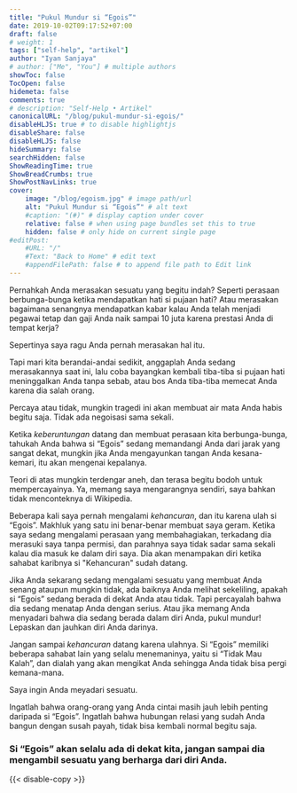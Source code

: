 ```yaml
---
title: "Pukul Mundur si “Egois”"
date: 2019-10-02T09:17:52+07:00
draft: false
# weight: 1
tags: ["self-help", "artikel"]
author: "Iyan Sanjaya"
# author: ["Me", "You"] # multiple authors
showToc: false
TocOpen: false
hidemeta: false
comments: true
# description: "Self-Help • Artikel"
canonicalURL: "/blog/pukul-mundur-si-egois/"
disableHLJS: true # to disable highlightjs
disableShare: false
disableHLJS: false
hideSummary: false
searchHidden: false
ShowReadingTime: true
ShowBreadCrumbs: true
ShowPostNavLinks: true
cover:
    image: "/blog/egoism.jpg" # image path/url
    alt: "Pukul Mundur si “Egois”" # alt text
    #caption: "(#)" # display caption under cover
    relative: false # when using page bundles set this to true
    hidden: false # only hide on current single page
#editPost:
    #URL: "/"
    #Text: "Back to Home" # edit text
    #appendFilePath: false # to append file path to Edit link
---
```

Pernahkah Anda merasakan sesuatu yang begitu indah? Seperti perasaan berbunga-bunga ketika mendapatkan hati si pujaan hati? Atau merasakan bagaimana senangnya mendapatkan kabar kalau Anda telah menjadi pegawai tetap dan gaji Anda naik sampai 10 juta karena prestasi Anda di tempat kerja?

Sepertinya saya ragu Anda pernah merasakan hal itu.

Tapi mari kita berandai-andai sedikit, anggaplah Anda sedang merasakannya saat ini, lalu coba bayangkan kembali tiba-tiba si pujaan hati meninggalkan Anda tanpa sebab, atau bos Anda tiba-tiba memecat Anda karena dia salah orang.

Percaya atau tidak, mungkin tragedi ini akan membuat air mata Anda habis begitu saja. Tidak ada negoisasi sama sekali.

Ketika *keberuntungan* datang dan membuat perasaan kita berbunga-bunga, tahukah Anda bahwa si “Egois” sedang memandangi Anda dari jarak yang sangat dekat, mungkin jika Anda mengayunkan tangan Anda kesana-kemari, itu akan mengenai kepalanya.

Teori di atas mungkin terdengar aneh, dan terasa begitu bodoh untuk mempercayainya. Ya, memang saya mengarangnya sendiri, saya bahkan tidak menconteknya di Wikipedia.

Beberapa kali saya pernah mengalami *kehancuran*, dan itu karena ulah si “Egois”. Makhluk yang satu ini benar-benar membuat saya geram. Ketika saya sedang mengalami perasaan yang membahagiakan, terkadang dia merasuki saya tanpa permisi, dan parahnya saya tidak sadar sama sekali kalau dia masuk ke dalam diri saya. Dia akan menampakan diri ketika sahabat karibnya si "Kehancuran" sudah datang.

Jika Anda sekarang sedang mengalami sesuatu yang membuat Anda senang ataupun mungkin tidak, ada baiknya Anda melihat sekeliling, apakah si “Egois” sedang berada di dekat Anda atau tidak. Tapi percayalah bahwa dia sedang menatap Anda dengan serius. Atau jika memang Anda menyadari bahwa dia sedang berada dalam diri Anda, pukul mundur! Lepaskan dan jauhkan diri Anda darinya.

Jangan sampai *kehancuran* datang karena ulahnya. Si “Egois” memiliki beberapa sahabat lain yang selalu menemaninya, yaitu si “Tidak Mau Kalah”, dan dialah yang akan mengikat Anda sehingga Anda tidak bisa pergi kemana-mana.

Saya ingin Anda meyadari sesuatu.

Ingatlah bahwa orang-orang yang Anda cintai masih jauh lebih penting daripada si “Egois”. Ingatlah bahwa hubungan relasi yang sudah Anda bangun dengan susah payah, tidak bisa kembali normal begitu saja.

### Si “Egois” akan selalu ada di dekat kita, jangan sampai dia mengambil sesuatu yang berharga dari diri Anda.
{{< disable-copy >}}